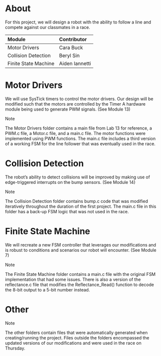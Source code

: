# About
For this project, we will design a robot with the ability to follow a line and compete against
our classmates in a race.

| Module | Contributor |
| :--- | :--- |
| Motor Drivers | Cara Buck |
| Collision Detection | Beryl Sin |   
| Finite State Machine | Aiden Iannetti |   

# Motor Drivers
We will use SysTick timers to control the motor drivers. Our design will be modified such that the motors are controlled by the Timer A hardware module being used to generate PWM signals. (See Module 13)

> [!NOTE]
> The Motor Drivers folder contains a main file from Lab 13 for reference, a PWM.c file, a Motor.c file, and a main.c file. The motor functions were implemented using PWM functions. The main.c file includes a third version of a working FSM for the line follower that was eventually used in the race.

# Collision Detection
The robot’s ability to detect collisions will be improved by making use of edge-triggered interrupts on the bump sensors.
(See Module 14)

> [!NOTE]
> The Collision Detection folder contains bump.c code that was modified iteratively throughout the duration of the first project. The main.c file in this folder has a back-up FSM logic that was not used in the race.

# Finite State Machine
We will recreate a new FSM controller that leverages our modifications and is robust to conditions and scenarios our robot will encounter.
(See Module 7)

> [!NOTE]
> The Finite State Machine folder contains a main.c file with the original FSM implementation that had some issues. There is also a version of the reflectance.c file that modifies the Reflectance_Read() function to decode the 8-bit output to a 5-bit number instead.

# Other
> [!NOTE]
> The other folders contain files that were automatically generated when creating/running the project. </break>
        Files outside the folders encompassed the updated versions of our modifications and were used in the race on Thursday.
